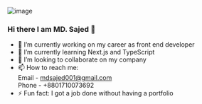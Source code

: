 ![image](https://user-images.githubusercontent.com/88303322/217549678-18a6492b-6b28-472b-837d-4302172dbbda.png)


### Hi there I am MD. Sajed 👋


- 🔭 I’m currently working on my career as front end developer
- 🌱 I’m currently learning Next.js and TypeScript
- 👯 I’m looking to collaborate on my company
- 📫 How to reach me: <br/>
  Email - mdsajed001@gmail.com <br/>
  Phone - +8801710073692
- ⚡ Fun fact: I got a job done without having a portfolio 
